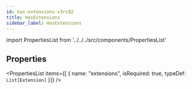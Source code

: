 ```yaml
--- 
id: has-extensions-v3rc02 
title: HasExtensions 
sidebar_label: HasExtensions 
---
```

 
import PropertiesList from '../../../src/components/PropertiesList' 

## Properties 
<PropertiesList items={[ 
{
                    name: "extensions",
                    isRequired: true,
                    typeDef: <code>List[Extension]</code>
                }]} /> 
 
